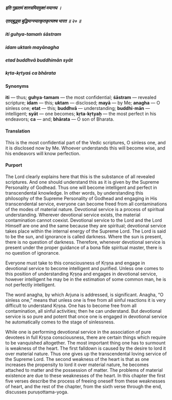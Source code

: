 ##### इति गुह्यतमं शास्त्रमिदमुक्तं मयानघ ।
##### एतद्बुद्ध्वा बुद्धिमान्स्यात्कृतकृत्यश्च भारत ॥ २० ॥

##### iti guhya-tamaṁ śāstram
##### idam uktaṁ mayānagha
##### etad buddhvā buddhimān syāt
##### kṛta-kṛtyaś ca bhārata

#### Synonyms

**iti** — thus; **guhya**-**tamam** — the most confidential; **śāstram** — revealed scripture; **idam** — this; **uktam** — disclosed; **mayā** — by Me; **anagha** — O sinless one; **etat** — this; **buddhvā** — understanding; **buddhi**-**mān** — intelligent; **syāt** — one becomes; **kṛta**-**kṛtyaḥ** — the most perfect in his endeavors; **ca** — and; **bhārata** — O son of Bharata.

#### Translation

This is the most confidential part of the Vedic scriptures, O sinless one, and it is disclosed now by Me. Whoever understands this will become wise, and his endeavors will know perfection.

#### Purport

The Lord clearly explains here that this is the substance of all revealed scriptures. And one should understand this as it is given by the Supreme Personality of Godhead. Thus one will become intelligent and perfect in transcendental knowledge. In other words, by understanding this philosophy of the Supreme Personality of Godhead and engaging in His transcendental service, everyone can become freed from all contaminations of the modes of material nature. Devotional service is a process of spiritual understanding. Wherever devotional service exists, the material contamination cannot coexist. Devotional service to the Lord and the Lord Himself are one and the same because they are spiritual; devotional service takes place within the internal energy of the Supreme Lord. The Lord is said to be the sun, and ignorance is called darkness. Where the sun is present, there is no question of darkness. Therefore, whenever devotional service is present under the proper guidance of a bona fide spiritual master, there is no question of ignorance.

Everyone must take to this consciousness of Kṛṣṇa and engage in devotional service to become intelligent and purified. Unless one comes to this position of understanding Kṛṣṇa and engages in devotional service, however intelligent he may be in the estimation of some common man, he is not perfectly intelligent.

The word anagha, by which Arjuna is addressed, is significant. Anagha, “O sinless one,” means that unless one is free from all sinful reactions it is very difficult to understand Kṛṣṇa. One has to become free from all contamination, all sinful activities; then he can understand. But devotional service is so pure and potent that once one is engaged in devotional service he automatically comes to the stage of sinlessness.

While one is performing devotional service in the association of pure devotees in full Kṛṣṇa consciousness, there are certain things which require to be vanquished altogether. The most important thing one has to surmount is weakness of the heart. The first falldown is caused by the desire to lord it over material nature. Thus one gives up the transcendental loving service of the Supreme Lord. The second weakness of the heart is that as one increases the propensity to lord it over material nature, he becomes attached to matter and the possession of matter. The problems of material existence are due to these weaknesses of the heart. In this chapter the first five verses describe the process of freeing oneself from these weaknesses of heart, and the rest of the chapter, from the sixth verse through the end, discusses puruṣottama-yoga.